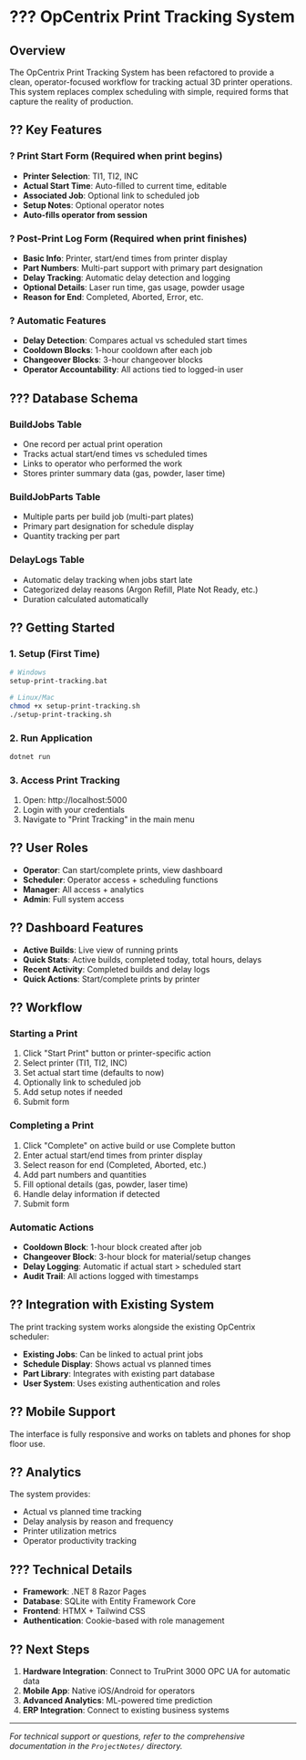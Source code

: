 # ??? OpCentrix Print Tracking System

## Overview

The OpCentrix Print Tracking System has been refactored to provide a clean, operator-focused workflow for tracking actual 3D printer operations. This system replaces complex scheduling with simple, required forms that capture the reality of production.

## ?? Key Features

### ? **Print Start Form** (Required when print begins)
- **Printer Selection**: TI1, TI2, INC
- **Actual Start Time**: Auto-filled to current time, editable
- **Associated Job**: Optional link to scheduled job
- **Setup Notes**: Optional operator notes
- **Auto-fills operator from session**

### ? **Post-Print Log Form** (Required when print finishes)
- **Basic Info**: Printer, start/end times from printer display
- **Part Numbers**: Multi-part support with primary part designation
- **Delay Tracking**: Automatic delay detection and logging
- **Optional Details**: Laser run time, gas usage, powder usage
- **Reason for End**: Completed, Aborted, Error, etc.

### ? **Automatic Features**
- **Delay Detection**: Compares actual vs scheduled start times
- **Cooldown Blocks**: 1-hour cooldown after each job
- **Changeover Blocks**: 3-hour changeover blocks
- **Operator Accountability**: All actions tied to logged-in user

## ??? Database Schema

### BuildJobs Table
- One record per actual print operation
- Tracks actual start/end times vs scheduled times
- Links to operator who performed the work
- Stores printer summary data (gas, powder, laser time)

### BuildJobParts Table
- Multiple parts per build job (multi-part plates)
- Primary part designation for schedule display
- Quantity tracking per part

### DelayLogs Table
- Automatic delay tracking when jobs start late
- Categorized delay reasons (Argon Refill, Plate Not Ready, etc.)
- Duration calculated automatically

## ?? Getting Started

### 1. Setup (First Time)
```bash
# Windows
setup-print-tracking.bat

# Linux/Mac
chmod +x setup-print-tracking.sh
./setup-print-tracking.sh
```

### 2. Run Application
```bash
dotnet run
```

### 3. Access Print Tracking
1. Open: http://localhost:5000
2. Login with your credentials
3. Navigate to "Print Tracking" in the main menu

## ?? User Roles

- **Operator**: Can start/complete prints, view dashboard
- **Scheduler**: Operator access + scheduling functions
- **Manager**: All access + analytics
- **Admin**: Full system access

## ?? Dashboard Features

- **Active Builds**: Live view of running prints
- **Quick Stats**: Active builds, completed today, total hours, delays
- **Recent Activity**: Completed builds and delay logs
- **Quick Actions**: Start/complete prints by printer

## ?? Workflow

### Starting a Print
1. Click "Start Print" button or printer-specific action
2. Select printer (TI1, TI2, INC)
3. Set actual start time (defaults to now)
4. Optionally link to scheduled job
5. Add setup notes if needed
6. Submit form

### Completing a Print
1. Click "Complete" on active build or use Complete button
2. Enter actual start/end times from printer display
3. Select reason for end (Completed, Aborted, etc.)
4. Add part numbers and quantities
5. Fill optional details (gas, powder, laser time)
6. Handle delay information if detected
7. Submit form

### Automatic Actions
- **Cooldown Block**: 1-hour block created after job
- **Changeover Block**: 3-hour block for material/setup changes
- **Delay Logging**: Automatic if actual start > scheduled start
- **Audit Trail**: All actions logged with timestamps

## ?? Integration with Existing System

The print tracking system works alongside the existing OpCentrix scheduler:

- **Existing Jobs**: Can be linked to actual print jobs
- **Schedule Display**: Shows actual vs planned times
- **Part Library**: Integrates with existing part database
- **User System**: Uses existing authentication and roles

## ?? Mobile Support

The interface is fully responsive and works on tablets and phones for shop floor use.

## ?? Analytics

The system provides:
- Actual vs planned time tracking
- Delay analysis by reason and frequency
- Printer utilization metrics
- Operator productivity tracking

## ??? Technical Details

- **Framework**: .NET 8 Razor Pages
- **Database**: SQLite with Entity Framework Core
- **Frontend**: HTMX + Tailwind CSS
- **Authentication**: Cookie-based with role management

## ?? Next Steps

1. **Hardware Integration**: Connect to TruPrint 3000 OPC UA for automatic data
2. **Mobile App**: Native iOS/Android for operators
3. **Advanced Analytics**: ML-powered time prediction
4. **ERP Integration**: Connect to existing business systems

---

*For technical support or questions, refer to the comprehensive documentation in the `ProjectNotes/` directory.*